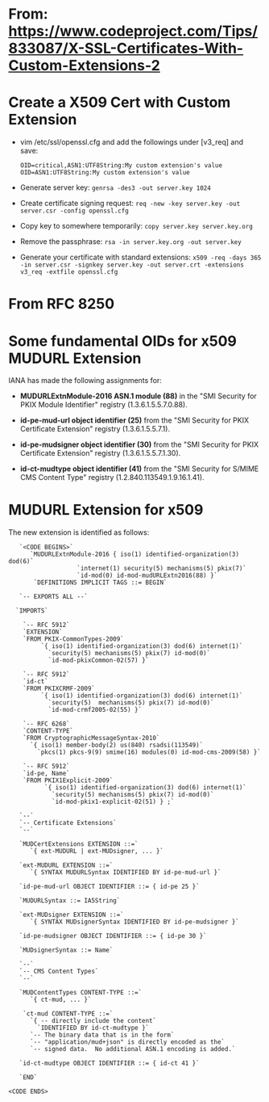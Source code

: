 
# From: https://www.codeproject.com/Tips/833087/X-SSL-Certificates-With-Custom-Extensions-2
# Create a X509 Cert with Custom Extension

  - vim /etc/ssl/openssl.cfg and add the followings under [v3_req] and save:
  
		OID=critical,ASN1:UTF8String:My custom extension's value
		OID=ASN1:UTF8String:My custom extension's value

  -  Generate server key: 
				    `genrsa -des3 -out server.key 1024`
  
  -  Create certificate signing request: 
			`req -new -key server.key -out server.csr -config openssl.cfg`

  - Copy key to somewhere temporarily: 
					    `copy server.key server.key.org`
  
  -  Remove the passphrase: 
					    `rsa -in server.key.org -out server.key`

  -  Generate your certificate with standard extensions: 
		  `x509 -req -days 365 -in server.csr -signkey server.key -out server.crt -extensions v3_req -extfile openssl.cfg`


# From RFC 8250


# Some fundamental OIDs for x509 MUDURL Extension

IANA has made the following assignments for:
-   **MUDURLExtnModule-2016 ASN.1 module (88)** in the "SMI Security
      for PKIX Module Identifier" registry (1.3.6.1.5.5.7.0.88).

-  **id-pe-mud-url object identifier (25)** from the "SMI Security for
      PKIX Certificate Extension" registry (1.3.6.1.5.5.7.1).

-   **id-pe-mudsigner object identifier (30)** from the "SMI Security for
      PKIX Certificate Extension" registry (1.3.6.1.5.5.7.1.30).

-   **id-ct-mudtype object identifier (41)** from the "SMI Security for
      S/MIME CMS Content Type" registry (1.2.840.113549.1.9.16.1.41).


# MUDURL Extension for x509

The new extension is identified as follows:

	   `<CODE BEGINS>`
	      `MUDURLExtnModule-2016 { iso(1) identified-organization(3) dod(6)`
	                   `internet(1) security(5) mechanisms(5) pkix(7)`
	                   `id-mod(0) id-mod-mudURLExtn2016(88) }`
	       `DEFINITIONS IMPLICIT TAGS ::= BEGIN`

       `-- EXPORTS ALL --`

      `IMPORTS`

        `-- RFC 5912`
        `EXTENSION`
        `FROM PKIX-CommonTypes-2009`
             `{ iso(1) identified-organization(3) dod(6) internet(1)`
               `security(5) mechanisms(5) pkix(7) id-mod(0)`
               `id-mod-pkixCommon-02(57) }`

        `-- RFC 5912`
        `id-ct`
        `FROM PKIXCRMF-2009`
             `{ iso(1) identified-organization(3) dod(6) internet(1)`
               `security(5)  mechanisms(5) pkix(7) id-mod(0)`
               `id-mod-crmf2005-02(55) }`

        `-- RFC 6268`
        `CONTENT-TYPE`
        `FROM CryptographicMessageSyntax-2010`
          `{ iso(1) member-body(2) us(840) rsadsi(113549)`
            `pkcs(1) pkcs-9(9) smime(16) modules(0) id-mod-cms-2009(58) }`

        `-- RFC 5912`
        `id-pe, Name`
        `FROM PKIX1Explicit-2009`
              `{ iso(1) identified-organization(3) dod(6) internet(1)`
                `security(5) mechanisms(5) pkix(7) id-mod(0)`
                `id-mod-pkix1-explicit-02(51) } ;`

       `--`
       `-- Certificate Extensions`
       `--`

       `MUDCertExtensions EXTENSION ::=`
          `{ ext-MUDURL | ext-MUDsigner, ... }`

       `ext-MUDURL EXTENSION ::=` 
          `{ SYNTAX MUDURLSyntax IDENTIFIED BY id-pe-mud-url }`

       `id-pe-mud-url OBJECT IDENTIFIER ::= { id-pe 25 }`

       `MUDURLSyntax ::= IA5String`

       `ext-MUDsigner EXTENSION ::=`
          `{ SYNTAX MUDsignerSyntax IDENTIFIED BY id-pe-mudsigner }`

       `id-pe-mudsigner OBJECT IDENTIFIER ::= { id-pe 30 }`

       `MUDsignerSyntax ::= Name`

       `--`
       `-- CMS Content Types`
       `--`

       `MUDContentTypes CONTENT-TYPE ::=`
          `{ ct-mud, ... }`

        `ct-mud CONTENT-TYPE ::=`
          `{ -- directly include the content`
            `IDENTIFIED BY id-ct-mudtype }`
          `-- The binary data that is in the form`
          `-- "application/mud+json" is directly encoded as the`
          `-- signed data.  No additional ASN.1 encoding is added.`

       `id-ct-mudtype OBJECT IDENTIFIER ::= { id-ct 41 }`

       `END`
   `<CODE ENDS>`
